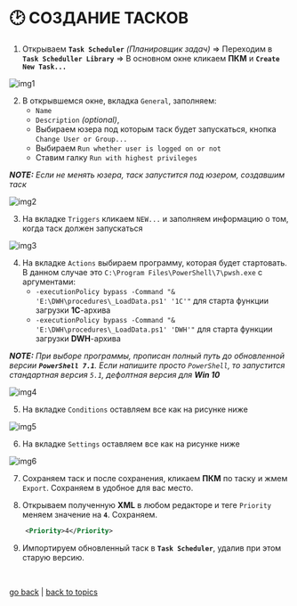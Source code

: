 # 🕑 СОЗДАНИЕ ТАСКОВ

1. Открываем **`Task Scheduler`** _(Планировщик задач)_ => Переходим в **`Task Scheduller Library`** => В основном окне кликаем **ПКМ** и **`Create New Task...`**

![img1](https://github.com/CrappyCodeMaker/ECCENTEX-KNOWLEGE/blob/main/Content/9%20Delivery/9.3%20Load%20from%20CSV/9.3.3%20Task%20scheduler/IMG/1.png?raw=true)

2. В открывшемся окне, вкладка `General`, заполняем:
    * `Name`
    * `Description` _(optional)_,
    * Выбираем юзера под которым таск будет запускаться, кнопка `Change User or Group...`
    * Выбираем `Run whether user is logged on or not`
    * Ставим галку `Run with highest privileges`

**_NOTE:_** _Если не менять юзера, таск запустится под юзером, создавшим таск_

![img2](https://github.com/CrappyCodeMaker/ECCENTEX-KNOWLEGE/blob/main/Content/9%20Delivery/9.3%20Load%20from%20CSV/9.3.3%20Task%20scheduler/IMG/2.png?raw=true)

3. На вкладке `Triggers` кликаем `NEW...` и заполняем информацию о том, когда таск должен запускаться

![img3](https://github.com/CrappyCodeMaker/ECCENTEX-KNOWLEGE/blob/main/Content/9%20Delivery/9.3%20Load%20from%20CSV/9.3.3%20Task%20scheduler/IMG/3.png?raw=true)

4. На вкладке `Actions` выбираем программу, которая будет стартовать. В данном случае это `C:\Program Files\PowerShell\7\pwsh.exe` с аргументами:
    * `-executionPolicy bypass -Command "& 'E:\DWH\procedures\_LoadData.ps1' '1C'"` для старта функции загрузки **1С**-архива
    * `-executionPolicy bypass -Command "& 'E:\DWH\procedures\_LoadData.ps1' 'DWH'"` для старта функции загрузки **DWH**-архива

**_NOTE:_** _При выборе программы, прописан полный путь до обновленной версии **`PowerShell 7.1`**. Если напишите просто `PowerShell`, то запустится стандартная версия `5.1`, дефолтная версия для **Win 10**_

![img4](https://github.com/CrappyCodeMaker/ECCENTEX-KNOWLEGE/blob/main/Content/9%20Delivery/9.3%20Load%20from%20CSV/9.3.3%20Task%20scheduler/IMG/4.png?raw=true)

5. На вкладке `Conditions` оставляем все как на рисунке ниже

![img5](https://github.com/CrappyCodeMaker/ECCENTEX-KNOWLEGE/blob/main/Content/9%20Delivery/9.3%20Load%20from%20CSV/9.3.3%20Task%20scheduler/IMG/5.png?raw=true)

6. На вкладке `Settings` оставляем все как на рисунке ниже

![img6](https://github.com/CrappyCodeMaker/ECCENTEX-KNOWLEGE/blob/main/Content/9%20Delivery/9.3%20Load%20from%20CSV/9.3.3%20Task%20scheduler/IMG/6.png?raw=true)

7. Сохраняем таск и после сохранения, кликаем **ПКМ** по таску и жмем `Export`. Сохраняем в удобное для вас место.

8. Открываем полученную **XML** в любом редакторе и теге `Priority` меняем значение на **`4`**. Сохраняем.
```XML
    <Priority>4</Priority>
```

9. Импортируем обновленный таск в **`Task Scheduler`**, удалив при этом старую версию.


<br/>

[go back](https://github.com/CrappyCodeMaker/ECCENTEX-KNOWLEGE/blob/main/Content/9%20Delivery/9.3%20Load%20from%20CSV/LoadCSV.md) | [back to topics](https://github.com/CrappyCodeMaker/ECCENTEX-KNOWLEGE/tree/main/Content/0%20Topics/Topics.md)